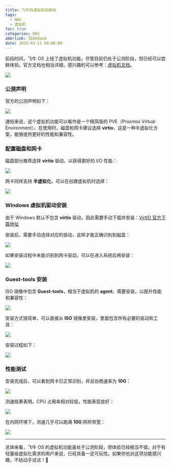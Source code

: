 ```yaml
---
title: 飞牛OS虚拟机初体验
tags:
  - NAS
  - 虚拟机
toc: true
categories: NAS
abbrlink: 3608dae8
date: 2025-03-11 00:00:00
---
```


前段时间，飞牛 OS 上线了虚拟机功能，尽管目前仍处于公测阶段，但已经可以尝鲜体验。官方文档也相当详细，感兴趣的可以参考：[虚拟机文档](https://help.fnnas.com/articles/fnosV1/virtual-machine/install.md)。

![](https://fastly.jsdelivr.net/gh/bucketio/img0@main/2025/02/08/1738986517925-87ab4dc4-009c-49ad-b012-981c27831baa.png)

 <!--more-->

### 公测声明

官方的公测声明如下：

![](https://fastly.jsdelivr.net/gh/bucketio/img19@main/2025/02/08/1738986651672-27741772-bbad-4fc3-825b-6927f0d37dde.png)

通俗来说，这个虚拟机功能可以看作是一个精简版的 PVE（Proxmox Virtual Environment）。在使用时，磁盘和网卡建议选择 **virtio**，这是一种半虚拟化方案，能够提供更好的性能和兼容性。

### 配置磁盘和网卡

磁盘部分推荐选择 **virtio** 驱动，以获得更好的 I/O 性能：

![](https://fastly.jsdelivr.net/gh/bucketio/img15@main/2025/02/08/1738987080763-9edab5a9-df99-46fd-967a-cd103a9ab1ae.png)

网卡同样支持 **半虚拟化**，可以在创建虚拟机时选择：

![](https://fastly.jsdelivr.net/gh/bucketio/img6@main/2025/02/08/1738987033508-81d29596-2bcf-426f-85de-a1f8d3be9bc4.png)

### Windows 虚拟机驱动安装

由于 Windows 默认不包含 **virtio** 驱动，因此需要手动下载并安装：[VirtIO 官方下载地址](https://fedorapeople.org/groups/virt/virtio-win/direct-downloads/archive-virtio/virtio-win-0.1.266-1/)

安装后，需要手动选择对应的驱动，这样才能正确识别到磁盘：

![](https://fastly.jsdelivr.net/gh/bucketio/img4@main/2025/02/08/1738986969521-726f7e25-7f24-4857-8aae-782c8fadc540.png)

如果安装过程中未能识别到网卡驱动，可以在进入系统后再安装：

![](https://fastly.jsdelivr.net/gh/bucketio/img5@main/2025/02/08/1738986953186-9a8f8914-031b-422e-ae15-2fdb8b84f1e2.png)

### Guest-tools 安装

ISO 镜像中包含 **Guest-tools**，相当于虚拟机的 **agent**，需要安装，以提升性能和兼容性：

![](https://fastly.jsdelivr.net/gh/bucketio/img18@main/2025/02/08/1738986962306-e20fd35e-c1b9-4140-95b7-a0ae9d070e27.png)

安装方式很简单，可以直接从 **ISO** 镜像里安装，里面包含所有必要的驱动和工具：

![](https://fastly.jsdelivr.net/gh/bucketio/img12@main/2025/02/08/1738987388483-336fd548-9314-457b-bf0d-02320124370f.png)

安装过程如下：

![](https://fastly.jsdelivr.net/gh/bucketio/img6@main/2025/02/08/1738987502926-926f9aac-eac1-4988-be17-97bfce6f64cb.png)

### 性能测试

安装完成后，可以看到网卡已正常识别，并且协商速率为 **10G**：

![](https://fastly.jsdelivr.net/gh/bucketio/img8@main/2025/02/08/1738986943168-c470d98b-1201-493b-9456-d23076700e78.png)

测速结果表明，CPU 占用率相对较低，性能表现良好：

![](https://fastly.jsdelivr.net/gh/bucketio/img4@main/2025/02/08/1738986928791-86941ac3-6220-46dd-8a0c-c372505e50bc.png)

在内网环境下，测速几乎可以跑满 **10G** 网桥带宽：

![](https://fastly.jsdelivr.net/gh/bucketio/img5@main/2025/02/08/1738986911764-1ab35eed-ac6f-467d-b1fd-83dc8cbed55d.png)

---

总体来看，飞牛 OS 的虚拟机功能虽处于公测阶段，但体验已经相当不错。对于有轻量级虚拟化需求的用户来说，已经具备一定可玩性。如果你也对这项功能感兴趣，不妨动手试试！🚀
